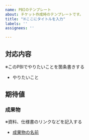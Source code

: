 ```yaml
---
name: PBIのテンプレート
about: チケット作成時のテンプレートです。
title: "※ここにタイトルを入力"
labels: ''
assignees: ''

---
```


## 対応内容
※このPBIでやりたいことを箇条書きする

- やりたいこと


## 期待値
### 成果物
※資料、仕様書のリンクなどを記入する

-  [成果物の名前](URL)
